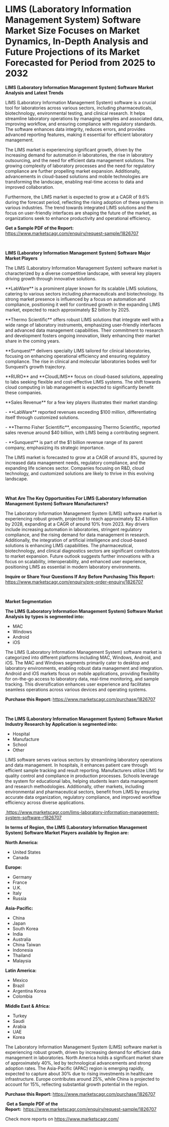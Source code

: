 <p><h1>LIMS (Laboratory Information Management System) Software Market Size Focuses on Market Dynamics, In-Depth Analysis and Future Projections of its Market Forecasted for Period from 2025 to 2032</h1></p><p><strong>LIMS (Laboratory Information Management System) Software Market Analysis and Latest Trends</strong></p>
<p><p>LIMS (Laboratory Information Management System) software is a crucial tool for laboratories across various sectors, including pharmaceuticals, biotechnology, environmental testing, and clinical research. It helps streamline laboratory operations by managing samples and associated data, improving workflow, and ensuring compliance with regulatory standards. The software enhances data integrity, reduces errors, and provides advanced reporting features, making it essential for efficient laboratory management.</p><p>The LIMS market is experiencing significant growth, driven by the increasing demand for automation in laboratories, the rise in laboratory outsourcing, and the need for efficient data management solutions. The growing complexity of laboratory processes and the need for regulatory compliance are further propelling market expansion. Additionally, advancements in cloud-based solutions and mobile technologies are transforming the landscape, enabling real-time access to data and improved collaboration.</p><p>Furthermore, the LIMS market is expected to grow at a CAGR of 9.6% during the forecast period, reflecting the rising adoption of these systems in various industries. The trend towards integrated LIMS solutions and the focus on user-friendly interfaces are shaping the future of the market, as organizations seek to enhance productivity and operational efficiency.</p></p>
<p><strong>Get a Sample PDF of the Report:&nbsp;</strong> <a href="https://www.marketscagr.com/enquiry/request-sample/1826707?utm_campaign=3249&utm_medium=2&utm_source=Github&utm_content=ia&utm_term=11032025&utm_id=lims-laboratory-information-management-system-software">https://www.marketscagr.com/enquiry/request-sample/1826707</a></p>
<p>&nbsp;</p>
<p><strong>LIMS (Laboratory Information Management System) Software Major Market Players</strong></p>
<p><p>The LIMS (Laboratory Information Management System) software market is characterized by a diverse competitive landscape, with several key players driving growth through innovative solutions. </p><p>**LabWare** is a prominent player known for its scalable LIMS solutions, catering to various sectors including pharmaceuticals and biotechnology. Its strong market presence is influenced by a focus on automation and compliance, positioning it well for continued growth in the expanding LIMS market, expected to reach approximately $2 billion by 2025.</p><p>**Thermo Scientific** offers robust LIMS solutions that integrate well with a wide range of laboratory instruments, emphasizing user-friendly interfaces and advanced data management capabilities. Their commitment to research and development fosters ongoing innovation, likely enhancing their market share in the coming years.</p><p>**Sunquest** delivers specialty LIMS tailored for clinical laboratories, focusing on enhancing operational efficiency and ensuring regulatory compliance. The rise in clinical and molecular laboratories bodes well for Sunquest’s growth trajectory.</p><p>**RURO** and **CloudLIMS** focus on cloud-based solutions, appealing to labs seeking flexible and cost-effective LIMS systems. The shift towards cloud computing in lab management is expected to significantly benefit these companies.</p><p>**Sales Revenue** for a few key players illustrates their market standing: </p><p>- **LabWare** reported revenues exceeding $100 million, differentiating itself through customized solutions.</p><p>- **Thermo Fisher Scientific**, encompassing Thermo Scientific, reported sales revenue around $40 billion, with LIMS being a contributing segment.</p><p>- **Sunquest** is part of the $1 billion revenue range of its parent company, emphasizing its strategic importance.</p><p>The LIMS market is forecasted to grow at a CAGR of around 8%, spurred by increased data management needs, regulatory compliance, and the expanding life sciences sector. Companies focusing on R&D, cloud technology, and customized solutions are likely to thrive in this evolving landscape.</p></p>
<p>&nbsp;</p>
<p><strong>What Are The Key Opportunities For LIMS (Laboratory Information Management System) Software Manufacturers?</strong></p>
<p><p>The Laboratory Information Management System (LIMS) software market is experiencing robust growth, projected to reach approximately $2.4 billion by 2028, expanding at a CAGR of around 10% from 2023. Key drivers include increasing automation in laboratories, stringent regulatory compliance, and the rising demand for data management in research. Additionally, the integration of artificial intelligence and cloud-based solutions is enhancing LIMS capabilities. The pharmaceutical, biotechnology, and clinical diagnostics sectors are significant contributors to market expansion. Future outlook suggests further innovations with a focus on scalability, interoperability, and enhanced user experience, positioning LIMS as essential in modern laboratory environments.</p></p>
<p><strong>Inquire or Share Your Questions If Any Before Purchasing This Report:</strong> <a href="https://www.marketscagr.com/enquiry/pre-order-enquiry/1826707?utm_campaign=3249&utm_medium=2&utm_source=Github&utm_content=ia&utm_term=11032025&utm_id=lims-laboratory-information-management-system-software">https://www.marketscagr.com/enquiry/pre-order-enquiry/1826707</a></p>
<p>&nbsp;</p>
<p><strong>Market Segmentation</strong></p>
<p><strong>The LIMS (Laboratory Information Management System) Software Market Analysis by types is segmented into:</strong></p>
<p><ul><li>MAC</li><li>Windows</li><li>Android</li><li>iOS</li></ul></p>
<p><p>The LIMS (Laboratory Information Management System) software market is categorized into different platforms including MAC, Windows, Android, and iOS. The MAC and Windows segments primarily cater to desktop and laboratory environments, enabling robust data management and integration. Android and iOS markets focus on mobile applications, providing flexibility for on-the-go access to laboratory data, real-time monitoring, and sample tracking. This diversification enhances user experience and facilitates seamless operations across various devices and operating systems.</p></p>
<p><strong>Purchase this Report:&nbsp;</strong><a href="https://www.marketscagr.com/purchase/1826707?utm_campaign=3249&utm_medium=2&utm_source=Github&utm_content=ia&utm_term=11032025&utm_id=lims-laboratory-information-management-system-software">https://www.marketscagr.com/purchase/1826707</a></p>
<p>&nbsp;</p>
<p><strong>The LIMS (Laboratory Information Management System) Software Market Industry Research by Application is segmented into:</strong></p>
<p><ul><li>Hospital</li><li>Manufacture</li><li>School</li><li>Other</li></ul></p>
<p><p>LIMS software serves various sectors by streamlining laboratory operations and data management. In hospitals, it enhances patient care through efficient sample tracking and result reporting. Manufacturers utilize LIMS for quality control and compliance in production processes. Schools leverage the system for educational labs, helping students learn data management and research methodologies. Additionally, other markets, including environmental and pharmaceutical sectors, benefit from LIMS by ensuring accurate data organization, regulatory compliance, and improved workflow efficiency across diverse applications.</p></p>
<p><a href="https://www.marketscagr.com/lims-laboratory-information-management-system-software-r1826707?utm_campaign=3249&utm_medium=2&utm_source=Github&utm_content=ia&utm_term=11032025&utm_id=lims-laboratory-information-management-system-software">&nbsp;https://www.marketscagr.com/lims-laboratory-information-management-system-software-r1826707</a></p>
<p><strong>In terms of Region, the LIMS (Laboratory Information Management System) Software Market Players available by Region are:</strong></p>
<p>
    <p> <strong> North America: </strong>
        <ul>
            <li>United States</li>
            <li>Canada</li>
        </ul>
        </p> 
    <p> <strong> Europe: </strong>
        <ul>
            <li>Germany</li>
            <li>France</li>
            <li>U.K.</li>
            <li>Italy</li>
            <li>Russia</li>
        </ul>
        </p> 
    <p> <strong> Asia-Pacific: </strong>
        <ul>
            <li>China</li>
            <li>Japan</li>
            <li>South Korea</li>
            <li>India</li>
            <li>Australia</li>
            <li>China Taiwan</li>
            <li>Indonesia</li>
            <li>Thailand</li>
            <li>Malaysia</li>
        </ul>
        </p> 
    <p> <strong> Latin America: </strong>
        <ul>
            <li>Mexico</li>
            <li>Brazil</li>
            <li>Argentina Korea</li>
            <li>Colombia</li>
        </ul>
        </p> 
    <p> <strong> Middle East & Africa: </strong>
        <ul>
            <li>Turkey</li>
            <li>Saudi</li>
            <li>Arabia</li>
            <li>UAE</li>
            <li>Korea</li>
        </ul>
    </p>
    </p>
<p><p>The Laboratory Information Management System (LIMS) software market is experiencing robust growth, driven by increasing demand for efficient data management in laboratories. North America holds a significant market share of approximately 40%, led by technological advancements and strong adoption rates. The Asia-Pacific (APAC) region is emerging rapidly, expected to capture about 30% due to rising investments in healthcare infrastructure. Europe contributes around 25%, while China is projected to account for 15%, reflecting substantial growth potential in the region.</p></p>
<p><strong>Purchase this Report: </strong><a href="https://www.marketscagr.com/purchase/1826707?utm_campaign=3249&utm_medium=2&utm_source=Github&utm_content=ia&utm_term=11032025&utm_id=lims-laboratory-information-management-system-software">https://www.marketscagr.com/purchase/1826707</a></p>
<p>&nbsp;<strong>Get a Sample PDF of the Report:&nbsp;&nbsp;</strong><a href="https://www.marketscagr.com/enquiry/request-sample/1826707?utm_campaign=3249&utm_medium=2&utm_source=Github&utm_content=ia&utm_term=11032025&utm_id=lims-laboratory-information-management-system-software">https://www.marketscagr.com/enquiry/request-sample/1826707</a></p>
<p><strong></strong></p>
<p>Check more reports on <a href="https://www.marketscagr.com/?utm_campaign=3249&utm_medium=2&utm_source=Github&utm_content=ia&utm_term=11032025&utm_id=lims-laboratory-information-management-system-software">https://www.marketscagr.com/</a></p>